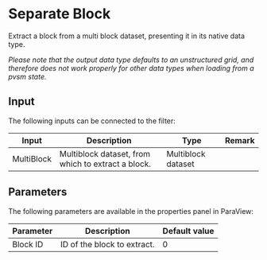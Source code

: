 # Separate Block

Extract a block from a multi block dataset, presenting it in its native data type.

*Please note that the output data type defaults to an unstructured grid, and therefore does not work properly for other data types when loading from a pvsm state.*

## Input

The following inputs can be connected to the filter:

| Input                     | Description                                                                               | Type                  | Remark        |
|---------------------------|-------------------------------------------------------------------------------------------|-----------------------|---------------|
| MultiBlock                | Multiblock dataset, from which to extract a block.                                        | Multiblock dataset    |               |

## Parameters

The following parameters are available in the properties panel in ParaView:

| Parameter                 | Description                                                                                                   | Default value         |
|---------------------------|---------------------------------------------------------------------------------------------------------------|-----------------------|
| Block ID                  | ID of the block to extract.                                                                                   | 0                     |
